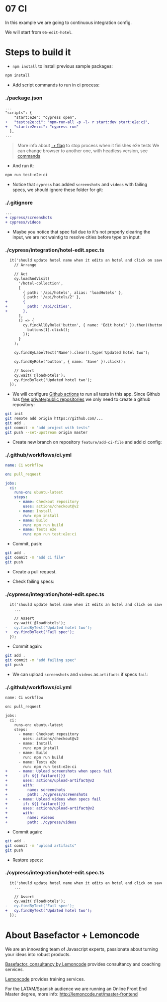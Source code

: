 # 07 CI

In this example we are going to continuous integration config.

We will start from `06-edit-hotel`.

# Steps to build it

- `npm install` to install previous sample packages:

```bash
npm install
```

- Add script commands to run in ci process:

### ./package.json

```diff
...
"scripts": {
    "start:e2e": "cypress open",
+   "test:e2e:ci": "npm-run-all -p -l- r start:dev start:e2e:ci",
+   "start:e2e:ci": "cypress run"
  },
...
```

> More info about [`-r` flag](https://github.com/mysticatea/npm-run-all/blob/master/docs/npm-run-all.md#npm-run-all-command) to stop process when it finishes e2e tests
> We can change browser to another one, with headless version, see [commands](https://docs.cypress.io/guides/guides/command-line.html#Commands)

- And run it:

```bash
npm run test:e2e:ci
```

- Notice that `cypress` has added `screenshots` and `videos` with failing specs, we should ignore these folder for git:

### ./.gitignore

```diff
...
+ cypress/screenshots
+ cypress/videos

```

- Maybe you notice that spec fail due to it's not properly clearing the input, we are not waintig to resolve cities before type on input:

### ./cypress/integration/hotel-edit.spec.ts

```diff
  it('should update hotel name when it edits an hotel and click on save button', () => {
    // Arrange

    // Act
    cy.loadAndVisit(
      '/hotel-collection',
      [
        { path: '/api/hotels', alias: 'loadHotels' },
        { path: '/api/hotels/2' },
+       {
+         path: '/api/cities',
+       },
      ],
      () => {
        cy.findAllByRole('button', { name: 'Edit hotel' }).then((buttons) => {
          buttons[1].click();
        });
      }
    );

    cy.findByLabelText('Name').clear().type('Updated hotel two');

    cy.findByRole('button', { name: 'Save' }).click();

    // Assert
    cy.wait('@loadHotels');
    cy.findByText('Updated hotel two');
  });
```

- We will configure [Github actions](https://github.com/features/actions) to run all tests in this app. Since Github has [free private/public repositories](https://github.com/pricing) we only need to create a github repository:

```bash
git init
git remote add origin https://github.com/...
git add .
git commit -m "add project with tests"
git push --set-upstream origin master
```

- Create new branch on repository `feature/add-ci-file` and add ci config:

### ./.github/workflows/ci.yml

```yml
name: Ci workflow

on: pull_request

jobs:
  ci:
    runs-on: ubuntu-latest
    steps:
      - name: Checkout repository
        uses: actions/checkout@v2
      - name: Install
        run: npm install
      - name: Build
        run: npm run build
      - name: Tests e2e
        run: npm run test:e2e:ci
```

- Commit, push:

```bash
git add .
git commit -m "add ci file"
git push
```

- Create a pull request.

- Check failing specs:

### ./cypress/integration/hotel-edit.spec.ts

```diff
  it('should update hotel name when it edits an hotel and click on save button', () => {
    ...

    // Assert
    cy.wait('@loadHotels');
-   cy.findByText('Updated hotel two');
+   cy.findByText('Fail spec');
  });
```

- Commit again:

```bash
git add .
git commit -m "add failing spec"
git push
```

- We can upload `screenshots` and `videos` as `artifacts` if specs `fail`:

### ./.github/workflows/ci.yml

```diff
name: Ci workflow

on: pull_request

jobs:
  ci:
    runs-on: ubuntu-latest
    steps:
      - name: Checkout repository
        uses: actions/checkout@v2
      - name: Install
        run: npm install
      - name: Build
        run: npm run build
      - name: Tests e2e
        run: npm run test:e2e:ci
+     - name: Upload screenshots when specs fail
+       if: ${{ failure()}}
+       uses: actions/upload-artifact@v2
+       with:
+         name: screenshots
+         path: ./cypress/screenshots
+     - name: Upload videos when specs fail
+       if: ${{ failure()}}
+       uses: actions/upload-artifact@v2
+       with:
+         name: videos
+         path: ./cypress/videos
```

- Commit again:

```bash
git add .
git commit -m "upload artifacts"
git push
```

- Restore specs:

### ./cypress/integration/hotel-edit.spec.ts

```diff
  it('should update hotel name when it edits an hotel and click on save button', () => {
    ...

    // Assert
    cy.wait('@loadHotels');
-   cy.findByText('Fail spec');
+   cy.findByText('Updated hotel two');
  });
```

# About Basefactor + Lemoncode

We are an innovating team of Javascript experts, passionate about turning your ideas into robust products.

[Basefactor, consultancy by Lemoncode](http://www.basefactor.com) provides consultancy and coaching services.

[Lemoncode](http://lemoncode.net/services/en/#en-home) provides training services.

For the LATAM/Spanish audience we are running an Online Front End Master degree, more info: http://lemoncode.net/master-frontend
